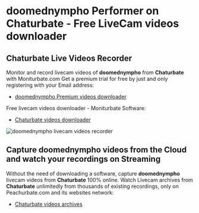 # doomednympho Performer on Chaturbate - Free LiveCam videos downloader

## Chaturbate Live Videos Recorder

Monitor and record livecam videos of **doomednympho** from **Chaturbate** with Moniturbate.com
Get a premium trial for free by just and only registering with your Email address:
* [doomednympho Premium videos downloader](https://moniturbate.com/request-demo-licence-key.html)

Free livecam videos downloader - Moniturbate Software:
* [Chaturbate videos downloader](https://moniturbate.com/moniturbate-download-software.html)

![doomednympho livecam videos recorder](https://peachurnet.com/templates/moniturbate-software.png)


## Capture doomednympho videos from the Cloud and watch your recordings on Streaming

Without the need of downloading a software, capture **doomednympho** livecam videos from **Chaturbate** 100% online.
Watch Livecam archives from **Chaturbate** unlimitedly from thousands of existing recordings, only on Peachurbate.com and its websites network:
* [Chaturbate videos archives](https://peachurnet.com/)
